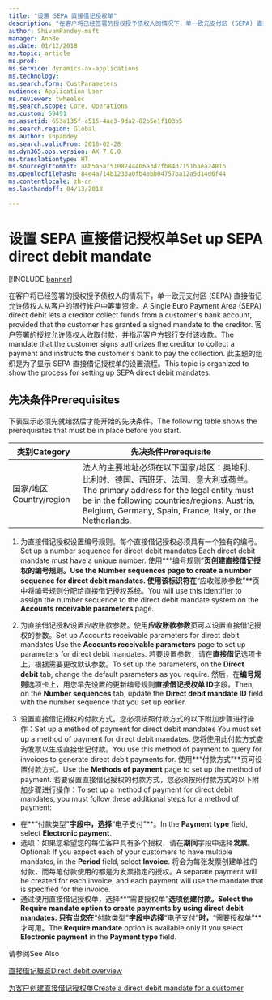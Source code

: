 ```yaml
---
title: "设置 SEPA 直接借记授权单"
description: "在客户将已经签署的授权授予债权人的情况下，单一欧元支付区 (SEPA) 直接借记允许债权人从客户的银行帐户中筹集资金。"
author: ShivamPandey-msft
manager: AnnBe
ms.date: 01/12/2018
ms.topic: article
ms.prod: 
ms.service: dynamics-ax-applications
ms.technology: 
ms.search.form: CustParameters
audience: Application User
ms.reviewer: twheeloc
ms.search.scope: Core, Operations
ms.custom: 59491
ms.assetid: 653a135f-c515-4ae3-9da2-82b5e1f103b5
ms.search.region: Global
ms.author: shpandey
ms.search.validFrom: 2016-02-28
ms.dyn365.ops.version: AX 7.0.0
ms.translationtype: HT
ms.sourcegitcommit: a8b5a5af5108744406a3d2fb84d7151baea2481b
ms.openlocfilehash: 84e4a714b1233a0fb4ebb04757ba12a5d14d6f44
ms.contentlocale: zh-cn
ms.lasthandoff: 04/13/2018

---
```


# <a name="set-up-sepa-direct-debit-mandate"></a><span data-ttu-id="91611-103">设置 SEPA 直接借记授权单</span><span class="sxs-lookup"><span data-stu-id="91611-103">Set up SEPA direct debit mandate</span></span>

[!INCLUDE [banner](../includes/banner.md)]

<span data-ttu-id="91611-104">在客户将已经签署的授权授予债权人的情况下，单一欧元支付区 (SEPA) 直接借记允许债权人从客户的银行帐户中筹集资金。</span><span class="sxs-lookup"><span data-stu-id="91611-104">A Single Euro Payment Area (SEPA) direct debit lets a creditor collect funds from a customer's bank account, provided that the customer has granted a signed mandate to the creditor.</span></span> <span data-ttu-id="91611-105">客户签署的授权允许债权人收取付款，并指示客户方银行支付该收款。</span><span class="sxs-lookup"><span data-stu-id="91611-105">The mandate that the customer signs authorizes the creditor to collect a payment and instructs the customer's bank to pay the collection.</span></span> <span data-ttu-id="91611-106">此主题的组织是为了显示 SEPA 直接借记授权单的设置流程。</span><span class="sxs-lookup"><span data-stu-id="91611-106">This topic is organized to show the process for setting up SEPA direct debit mandates.</span></span>

## <a name="prerequisites"></a><span data-ttu-id="91611-107">先决条件</span><span class="sxs-lookup"><span data-stu-id="91611-107">Prerequisites</span></span>
<span data-ttu-id="91611-108">下表显示必须先就绪然后才能开始的先决条件。</span><span class="sxs-lookup"><span data-stu-id="91611-108">The following table shows the prerequisites that must be in place before you start.</span></span>

| <span data-ttu-id="91611-109">类别</span><span class="sxs-lookup"><span data-stu-id="91611-109">Category</span></span>       | <span data-ttu-id="91611-110">先决条件</span><span class="sxs-lookup"><span data-stu-id="91611-110">Prerequisite</span></span>                                                                                                                                              |
|----------------|-----------------------------------------------------------------------------------------------------------------------------------------------------------|
| <span data-ttu-id="91611-111">国家/地区</span><span class="sxs-lookup"><span data-stu-id="91611-111">Country/region</span></span> | <span data-ttu-id="91611-112">法人的主要地址必须在以下国家/地区：奥地利、比利时、德国、西班牙、法国、意大利或荷兰。</span><span class="sxs-lookup"><span data-stu-id="91611-112">The primary address for the legal entity must be in the following countries/regions: Austria, Belgium, Germany, Spain, France, Italy, or the Netherlands.</span></span> |

1. <span data-ttu-id="91611-113">为直接借记授权设置编号规则。每个直接借记授权必须具有一个独有的编号。</span><span class="sxs-lookup"><span data-stu-id="91611-113">Set up a number sequence for direct debit mandates Each direct debit mandate must have a unique number.</span></span> <span data-ttu-id="91611-114">使用**“编号规则”**页创建直接借记授权的编号规则。</span><span class="sxs-lookup"><span data-stu-id="91611-114">Use the **Number sequences** page to create a number sequence for direct debit mandates.</span></span> <span data-ttu-id="91611-115">使用该标识符在**“应收账款参数”**页中将编号规则分配给直接借记授权系统。</span><span class="sxs-lookup"><span data-stu-id="91611-115">You will use this identifier to assign the number sequence to the direct debit mandate system on the **Accounts receivable parameters** page.</span></span>

2. <span data-ttu-id="91611-116">为直接借记授权设置应收账款参数。使用**应收账款参数**页可以设置直接借记授权的参数。</span><span class="sxs-lookup"><span data-stu-id="91611-116">Set up Accounts receivable parameters for direct debit mandates Use the **Accounts receivable parameters** page to set up parameters for direct debit mandates.</span></span> <span data-ttu-id="91611-117">若要设置参数，请在**直接借记**选项卡上，根据需要更改默认参数。</span><span class="sxs-lookup"><span data-stu-id="91611-117">To set up the parameters, on the **Direct debit** tab, change the default parameters as you require.</span></span> <span data-ttu-id="91611-118">然后，在**编号规则**选项卡上，用您早先设置的更新编号规则**直接借记授权单 ID**字段。</span><span class="sxs-lookup"><span data-stu-id="91611-118">Then, on the **Number sequences** tab, update the **Direct debit mandate ID** field with the number sequence that you set up earlier.</span></span>

3. <span data-ttu-id="91611-119">设置直接借记授权的付款方式。您必须按照付款方式的以下附加步骤进行操作：</span><span class="sxs-lookup"><span data-stu-id="91611-119">Set up a method of payment for direct debit mandates You must set up a method of payment for direct debit mandates.</span></span> <span data-ttu-id="91611-120">您将使用此付款方式查询发票以生成直接借记付款。</span><span class="sxs-lookup"><span data-stu-id="91611-120">You use this method of payment to query for invoices to generate direct debit payments for.</span></span> <span data-ttu-id="91611-121">使用**“付款方式”**页可设置付款方式。</span><span class="sxs-lookup"><span data-stu-id="91611-121">Use the **Methods of payment** page to set up the method of payment.</span></span> <span data-ttu-id="91611-122">若要设置直接借记授权的付款方式，您必须按照付款方式的以下附加步骤进行操作：</span><span class="sxs-lookup"><span data-stu-id="91611-122">To set up a method of payment for direct debit mandates, you must follow these additional steps for a method of payment:</span></span>

-   <span data-ttu-id="91611-123">在**“付款类型”**字段中，选择**“电子支付”**。</span><span class="sxs-lookup"><span data-stu-id="91611-123">In the **Payment type** field, select **Electronic payment**.</span></span>
-   <span data-ttu-id="91611-124">选项：如果您希望您的每位客户具有多个授权，请在**期间**字段中选择**发票**。</span><span class="sxs-lookup"><span data-stu-id="91611-124">Optional: If you expect each of your customers to have multiple mandates, in the **Period** field, select **Invoice**.</span></span> <span data-ttu-id="91611-125">将会为每张发票创建单独的付款，而每笔付款使用的都是为发票指定的授权。</span><span class="sxs-lookup"><span data-stu-id="91611-125">A separate payment will be created for each invoice, and each payment will use the mandate that is specified for the invoice.</span></span>
-   <span data-ttu-id="91611-126">通过使用直接借记授权单，选择**“需要授权单”**选项创建付款。</span><span class="sxs-lookup"><span data-stu-id="91611-126">Select the **Require mandate** option to create payments by using direct debit mandates.</span></span> <span data-ttu-id="91611-127">只有当您在**“付款类型”**字段中选择**“电子支付”**时，**“需要授权单”**才可用。</span><span class="sxs-lookup"><span data-stu-id="91611-127">The **Require mandate** option is available only if you select **Electronic payment** in the **Payment type** field.</span></span>

<span data-ttu-id="91611-128">请参阅</span><span class="sxs-lookup"><span data-stu-id="91611-128">See Also</span></span>

[<span data-ttu-id="91611-129">直接借记概览</span><span class="sxs-lookup"><span data-stu-id="91611-129">Direct debit overview</span></span>](sepa-direct-debit-overview.md) 

[<span data-ttu-id="91611-130">为客户创建直接借记授权单</span><span class="sxs-lookup"><span data-stu-id="91611-130">Create a direct debit mandate for a customer</span></span>](tasks/create-direct-debit-mandate-customer.md) 


